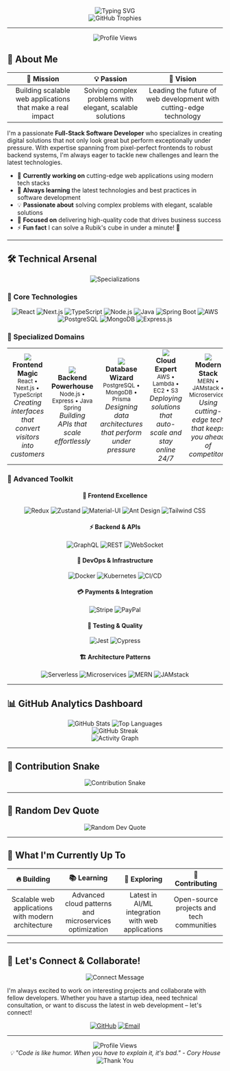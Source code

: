 <div align="center">
  <img src="https://readme-typing-svg.herokuapp.com?font=Fira+Code&pause=1000&color=00D4FF&center=true&vCenter=true&width=500&lines=Hi+there!+I'm+Saumeen+Prajapati+👋;Full-Stack+Developer+💻;Building+the+Future+with+Code+🚀;Cloud-Native+Solutions+☁️;Always+Learning+New+Tech+📚" alt="Typing SVG" />
</div>

<div align="center">
  <img src="https://github-profile-trophy.vercel.app/?username=Saumeen&theme=radical&no-frame=true&column=7" alt="GitHub Trophies" />
</div>

---

<div align="center">
  <img src="https://komarev.com/ghpvc/?username=Saumeen&label=Profile%20views&color=00D4FF&style=for-the-badge" alt="Profile Views" />
</div>

## 🚀 About Me

<div align="center">

| 🎯 **Mission** | 💡 **Passion** | 🚀 **Vision** |
|:---:|:---:|:---:|
| Building scalable web applications that make a real impact | Solving complex problems with elegant, scalable solutions | Leading the future of web development with cutting-edge technology |

</div>

I'm a passionate **Full-Stack Software Developer** who specializes in creating digital solutions that not only look great but perform exceptionally under pressure. With expertise spanning from pixel-perfect frontends to robust backend systems, I'm always eager to tackle new challenges and learn the latest technologies.

- 🔭 **Currently working on** cutting-edge web applications using modern tech stacks
- 🌱 **Always learning** the latest technologies and best practices in software development  
- 💡 **Passionate about** solving complex problems with elegant, scalable solutions
- 🎯 **Focused on** delivering high-quality code that drives business success
- ⚡ **Fun fact** I can solve a Rubik's cube in under a minute! 🧩

---

## 🛠️ Technical Arsenal

<div align="center">
  <img src="https://readme-typing-svg.herokuapp.com?font=Fira+Code&pause=1000&color=FF6B6B&center=true&vCenter=true&width=435&lines=Frontend+Magic+🎨;Backend+Powerhouse+⚡;Database+Wizard+🗄️;Cloud+Expert+☁️;Modern+Stack+🚀" alt="Specializations" />
</div>

### 🎯 Core Technologies

<div align="center">

<img src="https://img.shields.io/badge/React-20232A?style=for-the-badge&logo=react&logoColor=61DAFB" alt="React" />
<img src="https://img.shields.io/badge/Next.js-000000?style=for-the-badge&logo=next.js&logoColor=white" alt="Next.js" />
<img src="https://img.shields.io/badge/TypeScript-007ACC?style=for-the-badge&logo=typescript&logoColor=white" alt="TypeScript" />
<img src="https://img.shields.io/badge/Node.js-43853D?style=for-the-badge&logo=node.js&logoColor=white" alt="Node.js" />
<img src="https://img.shields.io/badge/Java-ED8B00?style=for-the-badge&logo=openjdk&logoColor=white" alt="Java" />
<img src="https://img.shields.io/badge/Spring_Boot-6DB33F?style=for-the-badge&logo=spring&logoColor=white" alt="Spring Boot" />

<img src="https://img.shields.io/badge/Amazon_AWS-FF9900?style=for-the-badge&logo=amazonaws&logoColor=white" alt="AWS" />
<img src="https://img.shields.io/badge/PostgreSQL-316192?style=for-the-badge&logo=postgresql&logoColor=white" alt="PostgreSQL" />
<img src="https://img.shields.io/badge/MongoDB-4EA94B?style=for-the-badge&logo=mongodb&logoColor=white" alt="MongoDB" />
<img src="https://img.shields.io/badge/Express.js-404D59?style=for-the-badge&logo=express&logoColor=white" alt="Express.js" />

</div>

### 🚀 Specialized Domains

<div align="center">

<table>
<tr>
<td align="center" width="20%">
  <img src="https://img.shields.io/badge/Frontend-🎨-FF6B6B?style=for-the-badge&labelColor=FF6B6B&color=white" />
  <br><b>Frontend Magic</b>
  <br><small>React • Next.js • TypeScript</small>
  <br><em>Creating interfaces that convert visitors into customers</em>
</td>
<td align="center" width="20%">
  <img src="https://img.shields.io/badge/Backend-⚡-4ECDC4?style=for-the-badge&labelColor=4ECDC4&color=white" />
  <br><b>Backend Powerhouse</b>
  <br><small>Node.js • Express • Java Spring</small>
  <br><em>Building APIs that scale effortlessly</em>
</td>
<td align="center" width="20%">
  <img src="https://img.shields.io/badge/Database-🗄️-45B7D1?style=for-the-badge&labelColor=45B7D1&color=white" />
  <br><b>Database Wizard</b>
  <br><small>PostgreSQL • MongoDB • Prisma</small>
  <br><em>Designing data architectures that perform under pressure</em>
</td>
<td align="center" width="20%">
  <img src="https://img.shields.io/badge/Cloud-☁️-96CEB4?style=for-the-badge&labelColor=96CEB4&color=white" />
  <br><b>Cloud Expert</b>
  <br><small>AWS • Lambda • EC2 • S3</small>
  <br><em>Deploying solutions that auto-scale and stay online 24/7</em>
</td>
<td align="center" width="20%">
  <img src="https://img.shields.io/badge/Modern-🚀-FECA57?style=for-the-badge&labelColor=FECA57&color=white" />
  <br><b>Modern Stack</b>
  <br><small>MERN • JAMstack • Microservices</small>
  <br><em>Using cutting-edge tech that keeps you ahead of competitors</em>
</td>
</tr>
</table>

</div>

### 🔧 Advanced Toolkit

<div align="center">

#### 🎨 **Frontend Excellence**
<img src="https://img.shields.io/badge/Redux-593D88?style=flat-square&logo=redux&logoColor=white" alt="Redux" />
<img src="https://img.shields.io/badge/Zustand-FF6B6B?style=flat-square&logo=react&logoColor=white" alt="Zustand" />
<img src="https://img.shields.io/badge/Material--UI-0081CB?style=flat-square&logo=material-ui&logoColor=white" alt="Material-UI" />
<img src="https://img.shields.io/badge/Ant%20Design-0170FE?style=flat-square&logo=ant-design&logoColor=white" alt="Ant Design" />
<img src="https://img.shields.io/badge/Tailwind_CSS-38B2AC?style=flat-square&logo=tailwind-css&logoColor=white" alt="Tailwind CSS" />

#### ⚡ **Backend & APIs**
<img src="https://img.shields.io/badge/GraphQL-E10098?style=flat-square&logo=graphql&logoColor=white" alt="GraphQL" />
<img src="https://img.shields.io/badge/REST-02569B?style=flat-square&logo=swagger&logoColor=white" alt="REST" />
<img src="https://img.shields.io/badge/WebSocket-010101?style=flat-square&logo=socket.io&logoColor=white" alt="WebSocket" />

#### 🐳 **DevOps & Infrastructure**
<img src="https://img.shields.io/badge/Docker-2496ED?style=flat-square&logo=docker&logoColor=white" alt="Docker" />
<img src="https://img.shields.io/badge/Kubernetes-326CE5?style=flat-square&logo=kubernetes&logoColor=white" alt="Kubernetes" />
<img src="https://img.shields.io/badge/CI/CD-FF6B6B?style=flat-square&logo=github-actions&logoColor=white" alt="CI/CD" />

#### 💳 **Payments & Integration**
<img src="https://img.shields.io/badge/Stripe-635BFF?style=flat-square&logo=stripe&logoColor=white" alt="Stripe" />
<img src="https://img.shields.io/badge/PayPal-00457C?style=flat-square&logo=paypal&logoColor=white" alt="PayPal" />

#### 🧪 **Testing & Quality**
<img src="https://img.shields.io/badge/Jest-C21325?style=flat-square&logo=jest&logoColor=white" alt="Jest" />
<img src="https://img.shields.io/badge/Cypress-17202C?style=flat-square&logo=cypress&logoColor=white" alt="Cypress" />

#### 🏗️ **Architecture Patterns**
<img src="https://img.shields.io/badge/Serverless-FF9900?style=flat-square&logo=serverless&logoColor=white" alt="Serverless" />
<img src="https://img.shields.io/badge/Microservices-FF6B6B?style=flat-square&logo=docker&logoColor=white" alt="Microservices" />
<img src="https://img.shields.io/badge/MERN-61DAFB?style=flat-square&logo=mongodb&logoColor=white" alt="MERN" />
<img src="https://img.shields.io/badge/JAMstack-000000?style=flat-square&logo=jamstack&logoColor=white" alt="JAMstack" />

</div>

---

## 📊 GitHub Analytics Dashboard

<div align="center">
  <img src="https://github-readme-stats.vercel.app/api?username=Saumeen&show_icons=true&theme=radical&hide_border=true&count_private=true&include_all_commits=true" alt="GitHub Stats" />
  <img src="https://github-readme-stats.vercel.app/api/top-langs/?username=Saumeen&layout=compact&theme=radical&hide_border=true" alt="Top Languages" />
</div>

<div align="center">
  <img src="https://github-readme-streak-stats.herokuapp.com/?user=Saumeen&theme=radical&hide_border=true" alt="GitHub Streak" />
</div>

<div align="center">
  <img src="https://github-readme-activity-graph.vercel.app/graph?username=Saumeen&theme=react-dark&hide_border=true" alt="Activity Graph" />
</div>

---

## 🐍 Contribution Snake

<div align="center">
  <img src="https://raw.githubusercontent.com/Saumeen/Saumeen/output/github-contribution-grid-snake.svg" alt="Contribution Snake" />
</div>

---

## 💬 Random Dev Quote

<div align="center">
  <img src="https://quotes-github-readme.vercel.app/api?type=horizontal&theme=radical" alt="Random Dev Quote" />
</div>

---

## 🎯 What I'm Currently Up To

<div align="center">

| 🔥 **Building** | 📚 **Learning** | 🚀 **Exploring** | 💼 **Contributing** |
|:---:|:---:|:---:|:---:|
| Scalable web applications with modern architecture | Advanced cloud patterns and microservices optimization | Latest in AI/ML integration with web applications | Open-source projects and tech communities |

</div>

---

## 🤝 Let's Connect & Collaborate!

<div align="center">
  <img src="https://readme-typing-svg.herokuapp.com?font=Fira+Code&pause=1000&color=4ECDC4&center=true&vCenter=true&width=435&lines=Ready+to+Build+Something+Amazing?;Let's+Connect+and+Create+Together!;Open+to+New+Opportunities+and+Collaborations" alt="Connect Message" />
</div>

I'm always excited to work on interesting projects and collaborate with fellow developers. Whether you have a startup idea, need technical consultation, or want to discuss the latest in web development – let's connect!

<div align="center">
  
[![GitHub](https://img.shields.io/badge/GitHub-100000?style=for-the-badge&logo=github&logoColor=white)](https://github.com/Saumeen)
[![Email](https://img.shields.io/badge/Email-D14836?style=for-the-badge&logo=gmail&logoColor=white)](mailto:saumeen.dev@gmail.com)

</div>

---

<div align="center">
  <img src="https://komarev.com/ghpvc/?username=Saumeen&label=Profile%20views&color=00D4FF&style=for-the-badge" alt="Profile Views" />
</div>

<div align="center">
  <i>💡 "Code is like humor. When you have to explain it, it's bad." - Cory House</i>
</div>

<div align="center">
  <img src="https://readme-typing-svg.herokuapp.com?font=Fira+Code&pause=1000&color=FF6B6B&center=true&vCenter=true&width=435&lines=Thanks+for+visiting!+⭐;Hope+you+enjoyed+the+journey!+🚀;See+you+in+the+code!+💻" alt="Thank You" />
</div>
